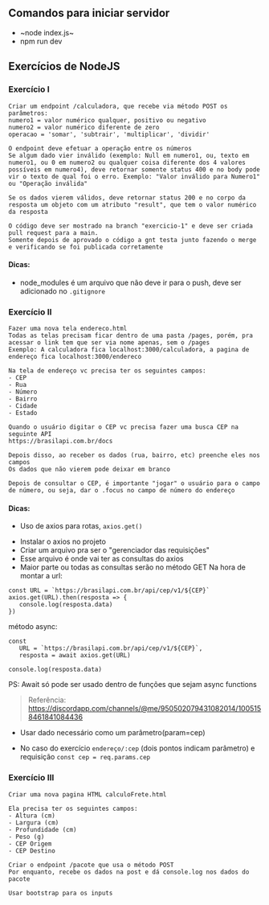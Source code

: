 ## Comandos para iniciar servidor

* ~node index.js~
* npm run dev

## Exercícios de NodeJS

### Exercício I

```
Criar um endpoint /calculadora, que recebe via método POST os parâmetros: 
numero1 = valor numérico qualquer, positivo ou negativo
numero2 = valor numérico diferente de zero
operacao = 'somar', 'subtrair', 'multiplicar', 'dividir'

O endpoint deve efetuar a operação entre os números
Se algum dado vier inválido (exemplo: Null em numero1, ou, texto em numero1, ou 0 em numero2 ou qualquer coisa diferente dos 4 valores possíveis em numero4), deve retornar somente status 400 e no body pode vir o texto de qual foi o erro. Exemplo: "Valor inválido para Numero1" ou "Operação inválida"

Se os dados vierem válidos, deve retornar status 200 e no corpo da resposta um objeto com um atributo "result", que tem o valor numérico da resposta

O código deve ser mostrado na branch "exercicio-1" e deve ser criada pull request para a main.
Somente depois de aprovado o código a gnt testa junto fazendo o merge e verificando se foi publicada corretamente 
```

#### Dicas:

* node_modules é um arquivo que não deve ir para o push, deve ser adicionado no `.gitignore`

### Exercício II

```
Fazer uma nova tela endereco.html
Todas as telas precisam ficar dentro de uma pasta /pages, porém, pra acessar o link tem que ser via nome apenas, sem o /pages
Exemplo: A calculadora fica localhost:3000/calculadora, a pagina de endereço fica localhost:3000/endereco

Na tela de endereço vc precisa ter os seguintes campos: 
- CEP
- Rua
- Número
- Bairro
- Cidade
- Estado

Quando o usuário digitar o CEP vc precisa fazer uma busca CEP na seguinte API
https://brasilapi.com.br/docs

Depois disso, ao receber os dados (rua, bairro, etc) preenche eles nos campos
Os dados que não vierem pode deixar em branco

Depois de consultar o CEP, é importante "jogar" o usuário para o campo de número, ou seja, dar o .focus no campo de número do endereço
```

#### Dicas:

* Uso de axios para rotas, `axios.get()`

- Instalar o axios no projeto
- Criar um arquivo pra ser o "gerenciador das requisições"
- Esse arquivo é onde vai ter as consultas do axios
- Maior parte ou todas as consultas serão no método GET
Na hora de montar a url: 
```
const URL = `https://brasilapi.com.br/api/cep/v1/${CEP}`
axios.get(URL).then(resposta => {
   console.log(resposta.data)
})
```
método async: 
```
const 
   URL = `https://brasilapi.com.br/api/cep/v1/${CEP}`,
   resposta = await axios.get(URL)

console.log(resposta.data)
```
PS: Await só pode ser usado dentro de funções que sejam async functions

> Referência: https://discordapp.com/channels/@me/950502079431082014/1005158461841084436

* Usar dado necessário como um parâmetro(param=cep)

- No caso do exercício `endereço/:cep` (dois pontos indicam parâmetro) e requisição `const cep = req.params.cep`

### Exercício III

```
Criar uma nova pagina HTML calculoFrete.html

Ela precisa ter os seguintes campos: 
- Altura (cm)
- Largura (cm)
- Profundidade (cm)
- Peso (g)
- CEP Origem
- CEP Destino

Criar o endpoint /pacote que usa o método POST
Por enquanto, recebe os dados na post e dá console.log nos dados do pacote

Usar bootstrap para os inputs
```

